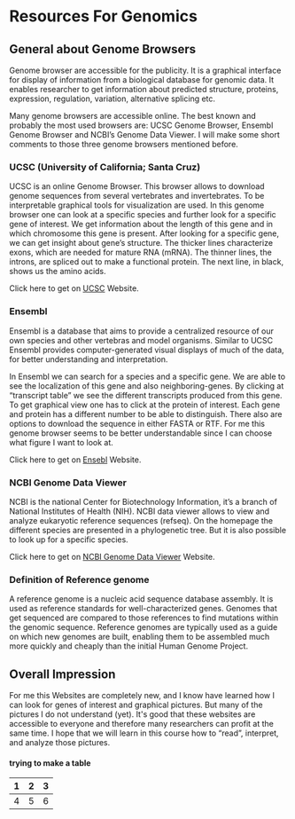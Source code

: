 # Resources For Genomics

## General about Genome Browsers

Genome browser are accessible for the publicity. It is a graphical interface for display of information from a biological database for genomic data. It enables researcher to get information about predicted structure, proteins, expression, regulation, variation, alternative splicing etc. 

Many genome browsers are accessible online. The best known and probably the most used browsers are: UCSC Genome Browser, Ensembl Genome Browser and NCBI’s Genome Data Viewer. 
I will make some short comments to those three genome browsers mentioned before.

### UCSC (University of California; Santa Cruz)
UCSC is an online Genome Browser. This browser allows to download genome sequences from several vertebrates and invertebrates. To be interpretable graphical tools for visualization are used. In this genome browser one can look at a specific species and further look for a specific gene of interest. We get information about the length of this gene and in which chromosome this gene is present. 
After looking for a specific gene, we can get insight about gene’s structure. The thicker lines characterize exons, which are needed for mature RNA (mRNA). The thinner lines, the introns, are spliced out to make a functional protein. The next line, in black, shows us the amino acids. 

Click here to get on [UCSC](https://genome.ucsc.edu/) Website.

### Ensembl
Ensembl is a database that aims to provide a centralized resource of our own species and other vertebras and model organisms. Similar to UCSC Ensembl provides computer-generated visual displays of much of the data, for better understanding and interpretation. 

In Ensembl we can search for a species and a specific gene. We are able to see the localization of this gene and also neighboring-genes. By clicking at “transcript table” we see the different transcripts produced from this gene. To get graphical view one has to click at the protein of interest. Each gene and protein has a different number to be able to distinguish. There also are options to download the sequence in either FASTA or RTF. 
For me this genome browser seems to be better understandable since I can choose what figure I want to look at.

Click here to get on [Ensebl](https://www.ensembl.org/index.html) Website.
### NCBI Genome Data Viewer
NCBI is the national Center for Biotechnology Information, it’s a branch of National Institutes of Health (NIH). NCBI data viewer allows to view and analyze eukaryotic reference sequences (refseq). On the homepage the different species are presented in a phylogenetic tree. But it is also possible to look up for a specific species. 

Click here to get on [NCBI Genome Data Viewer](https://www.ensembl.org/index.html) Website.

### Definition of Reference genome
A reference genome is a nucleic acid sequence database assembly. It is used as reference standards for well-characterized genes. Genomes that get sequenced are compared to those references to find mutations within the genomic sequence. Reference genomes are typically used as a guide on which new genomes are built, enabling them to be assembled much more quickly and cheaply than the initial Human Genome Project.

## Overall Impression
For me this Websites are completely new, and I know have learned how I can look for genes of interest and graphical pictures. But many of the pictures I do not understand (yet). It's good that these websites are accessible to everyone and therefore many researchers can profit at the same time. I hope that we will learn in this course how to “read”, interpret, and analyze those pictures. 

#### trying to make a table
1 | 2 | 3
--- | --- | ---
4 | 5 | 6




